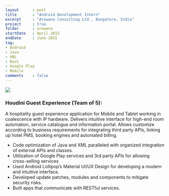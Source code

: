 ```yaml
---
layout      : post
title       : "Android Development Intern"
excerpt     : "Arowana Consulting Ltd., Bangalore, India"
project     : true
folder      : arowana
startDate   : April 2015
endDate     : June 2015
tag:
- Android
- Java
- XML
- Rest
- Google Play
- Mobile
comments    : false
---
```


<img src = "{{ site.url }}/assets/img/projects/arowana/icon.jpg">

### Houdini Guest Experience (Team of 5):	
A hospitality guest experience application for Mobile and Tablet working in coalescence with IP hardware. Delivers intuitive interface for high-end room automation, service catalogue and information portal. Allows customize according to business requirements for integrating third party APIs, linking up hotel PMS, booking engines and automated billing.
* Code optimization of Java and XML paralleled with organized integration of external APIs and classes.
* Utilization of Google Play services and 3rd party APIs for allowing cross-selling services
* Used Android Lollipop’s Material UI/UX Design for developing a modern and intuitive interface.
* Developed update patches, modules and components to mitigate security risks.
* Built apps that communicate with RESTful services.